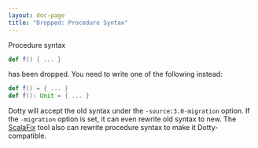 ```yaml
---
layout: doc-page
title: "Dropped: Procedure Syntax"
---
```


Procedure syntax
```scala
def f() { ... }
```
has been dropped. You need to write one of the following instead:
```scala
def f() = { ... }
def f(): Unit = { ... }
```
Dotty will accept the old syntax under the `-source:3.0-migration` option.
If the `-migration` option is set, it can even rewrite old syntax to new.
The [ScalaFix](https://scalacenter.github.io/scalafix/) tool also
can rewrite procedure syntax to make it Dotty-compatible.
